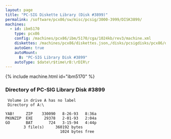 ```yaml
---
layout: page
title: "PC-SIG Diskette Library (Disk #3899)"
permalink: /software/pcx86/sw/misc/pcsig/3000-3999/DISK3899/
machines:
  - id: ibm5170
    type: pcx86
    config: /machines/pcx86/ibm/5170/cga/1024kb/rev3/machine.xml
    diskettes: /machines/pcx86/diskettes.json,/disks/pcsigdisks/pcx86/diskettes.json
    autoGen: true
    autoMount:
      B: "PC-SIG Library Disk #3899"
    autoType: $date\r$time\rB:\rDIR\r
---
```


{% include machine.html id="ibm5170" %}

### Directory of PC-SIG Library Disk #3899

     Volume in drive A has no label
     Directory of A:\

    YAB!     ZIP    330090   8-26-93   8:36a
    PKUNZIP  EXE     29378   2-01-93   2:04a
    GO       BAT       724   3-15-94   4:44p
            3 file(s)     360192 bytes
                            1024 bytes free
